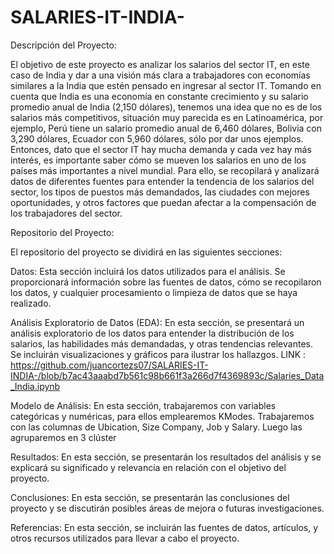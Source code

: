 # SALARIES-IT-INDIA-
Descripción del Proyecto:

El objetivo de este proyecto es analizar los salarios del sector IT, en este caso de India y dar a una visión más clara a trabajadores con economías similares a la India que estén pensado en ingresar al sector IT.  Tomando en cuenta que India es una economía en constante crecimiento y su salario promedio anual de India (2,150 dólares), tenemos una idea que no es de los salarios más competitivos, situación muy parecida es en Latinoamérica, por ejemplo, Perú tiene un salario promedio anual de 6,460 dólares, Bolivia con 3,290 dólares, Ecuador con 5,960 dólares, sólo por dar unos ejemplos. 
Entonces, dato que el sector IT hay mucha demanda y cada vez hay más interés, es importante saber cómo se mueven los salarios en uno de los países más importantes a nivel mundial.
Para ello, se recopilará y analizará datos de diferentes fuentes para entender la tendencia de los salarios del sector, los tipos de puestos más demandados, las ciudades con mejores oportunidades, y otros factores que puedan afectar a la compensación de los trabajadores del sector.

Repositorio del Proyecto: 

El repositorio del proyecto se dividirá en las siguientes secciones:

Datos: Esta sección incluirá los datos utilizados para el análisis. Se proporcionará información sobre las fuentes de datos, cómo se recopilaron los datos, y cualquier procesamiento o limpieza de datos que se haya realizado.


Análisis Exploratorio de Datos (EDA): En esta sección, se presentará un análisis exploratorio de los datos para entender la distribución de los salarios, las habilidades más demandadas, y otras tendencias relevantes. Se incluirán visualizaciones y gráficos para ilustrar los hallazgos. LINK : https://github.com/juancortezs07/SALARIES-IT-INDIA-/blob/b7ac43aaabd7b561c98b661f3a266d7f4369893c/Salaries_Data_India.ipynb


Modelo de Análisis: En esta sección, trabajaremos con variables categóricas y numéricas, para ellos emplearemos KModes. Trabajaremos con las columnas de Ubication, Size Company, Job y Salary. Luego las agruparemos en 3 clúster


Resultados: En esta sección, se presentarán los resultados del análisis y se explicará su significado y relevancia en relación con el objetivo del proyecto.


Conclusiones: En esta sección, se presentarán las conclusiones del proyecto y se discutirán posibles áreas de mejora o futuras investigaciones.

Referencias: En esta sección, se incluirán las fuentes de datos, artículos, y otros recursos utilizados para llevar a cabo el proyecto.
